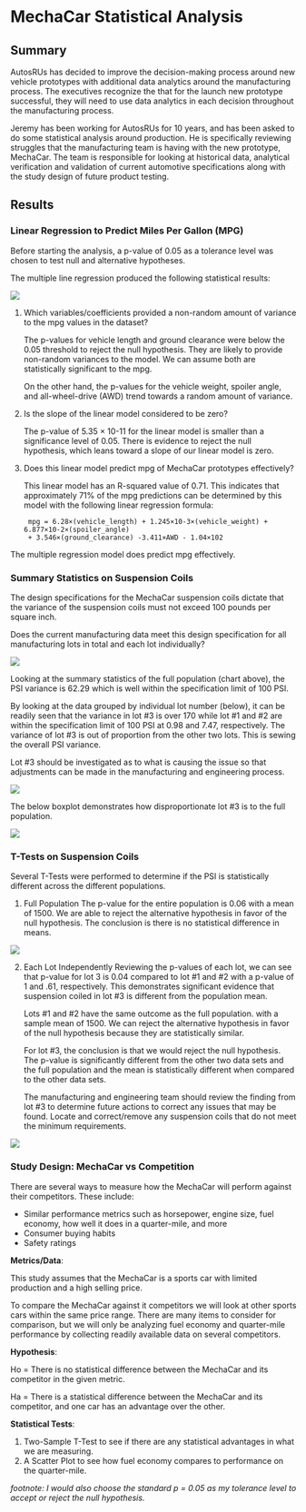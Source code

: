 # MechaCar Statistical Analysis
## Summary
AutosRUs has decided to improve the decision-making process around new vehicle prototypes with additional data analytics around the manufacturing process.  The executives recognize the that for the launch new prototype successful, they will need to use data analytics in each decision throughout the manufacturing process.  

Jeremy has been working for AutosRUs for 10 years, and has been asked to do some statistical analysis around production.  He is specifically reviewing struggles that the manufacturing team is having with the new prototype, MechaCar.  The team is responsible for looking at historical data, analytical verification and validation of current automotive specifications along with the study design of future product testing.  

## Results
### Linear Regression to Predict Miles Per Gallon (MPG)
Before starting the analysis, a p-value of 0.05 as a tolerance level was chosen to test null and alternative hypotheses. 

The multiple line regression produced the following statistical results:

![](Resources/summary_D1.PNG)

1. Which variables/coefficients provided a non-random amount of variance to the mpg values in the dataset?

    The p-values for vehicle length and ground clearance were below the 0.05 threshold to reject the null hypothesis.  They are likely to provide non-random variances to the model.  We can assume both are statistically significant to the mpg.

    On the other hand, the p-values for the vehicle weight, spoiler angle, and all-wheel-drive (AWD) trend towards a random amount of variance.

2. Is the slope of the linear model considered to be zero? 

    The p-value of 5.35 × 10-11 for the linear model is smaller than a significance level of 0.05. There is evidence to reject the null hypothesis, which leans toward a slope of our linear model is zero.  

3. Does this linear model predict mpg of MechaCar prototypes effectively?

    This linear model has an R-squared value of 0.71.  This indicates that approximately 71% of the mpg predictions can be determined by this model with the following linear regression formula:

        mpg = 6.28×(vehicle_length) + 1.245×10-3×(vehicle_weight) + 6.877×10-2×(spoiler_angle) 
        + 3.546×(ground_clearance) -3.411×AWD - 1.04×102

The multiple regression model does predict mpg effectively.

### Summary Statistics on Suspension Coils
The design specifications for the MechaCar suspension coils dictate that the variance of the suspension coils must not exceed 100 pounds per square inch. 

Does the current manufacturing data meet this design specification for all manufacturing lots in total and each lot individually?

![](Resources/total_summary_D2.PNG)

Looking at the summary statistics of the full population (chart above), the PSI variance is 62.29 which is well within the specification limit of 100 PSI.  

By looking at the data grouped by individual lot number (below), it can be readily seen that the variance in lot #3 is over 170 while lot #1 and #2 are within the specification limit of 100 PSI at 0.98 and 7.47, respectively.  The variance of lot #3 is out of proportion from the other two lots.  This is sewing the overall PSI variance. 

Lot #3 should be investigated as to what is causing the issue so that adjustments can be made in the manufacturing and engineering process.

![](Resources/lot_summary_D2.PNG)

The below boxplot demonstrates how disproportionate lot #3 is to the full population.

![](Resources/boxplot_D2.png)

### T-Tests on Suspension Coils
Several T-Tests were performed to determine if the PSI is statistically different across the different populations.

1. Full Population
     The p-value for the entire population is 0.06 with a mean of 1500.  We are able to reject the alternative hypothesis in favor of the null hypothesis.  The conclusion is there is no statistical difference in means.

![](Resources/population_t_test_D3.PNG)

2. Each Lot Independently
    Reviewing the p-values of each lot, we can see that p-value for lot 3 is 0.04 compared to lot #1 and #2 with a p-value of 1 and .61, respectively. This demonstrates significant evidence that suspension coiled in lot #3 is different from the population mean.

    Lots #1 and #2 have the same outcome as the full population.  with a sample mean of 1500.  We can reject the alternative hypothesis in favor of the null hypothesis because they are statistically similar.

    For lot #3, the conclusion is that we would reject the null hypothesis.  The p-value is significantly different from the other two data sets and the full population and the mean is statistically different when compared to the other data sets.  

    The manufacturing and engineering team should review the finding from lot #3 to determine future actions to correct any issues that may be found.  Locate and correct/remove any suspension coils that do not meet the minimum requirements.

![](Resources/t_test_D3.PNG)

### Study Design: MechaCar vs Competition
There are several ways to measure how the MechaCar will perform against their competitors.  These include:
* Similar performance metrics such as horsepower, engine size, fuel economy, how well it does in a quarter-mile, and more
* Consumer buying habits
* Safety ratings


**Metrics/Data**:

This study assumes that the MechaCar is a sports car with limited production and a high selling price.

To compare the MechaCar against it competitors we will look at other sports cars within the same price range.  There are many items to consider for comparison, but we will only be analyzing fuel economy and quarter-mile performance by collecting readily available data on several competitors.

**Hypothesis**:

Ho = There is no statistical difference between the MechaCar and its competitor in the given metric.

Ha = There is a statistical difference between the MechaCar and its competitor, and one car has an advantage over the other.

**Statistical Tests**:
1. Two-Sample T-Test to see if there are any statistical advantages in what we are measuring.
2. A Scatter Plot to see how fuel economy compares to performance on the quarter-mile.

*footnote:*
*I would also choose the standard p = 0.05 as my tolerance level to accept or reject the null hypothesis.*











